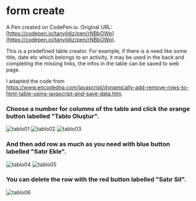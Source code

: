# form create

A Pen created on CodePen.io. Original URL: [https://codepen.io/tanyildiz/pen/rNBbOWp](https://codepen.io/tanyildiz/pen/rNBbOWp).

This is a predefined table creator. For example, if there is a need like some title, date etc which belongs to an activity, it may be used in the back and completing the missing links, the infos in the table can be saved to web page.

I adapted the code from https://www.encodedna.com/javascript/dynamically-add-remove-rows-to-html-table-using-javascript-and-save-data.htm.

### Choose a number for columns of the table and click the orange button labelled "Tablo Oluştur".
![tablo01](https://user-images.githubusercontent.com/20441961/99192613-be7d9680-2784-11eb-9f77-fbcb1d6a5de5.jpg)
![tablo02](https://user-images.githubusercontent.com/20441961/99192697-3ea3fc00-2785-11eb-9037-0b4d51dc9e9a.jpg)
![tablo03](https://user-images.githubusercontent.com/20441961/99192701-495e9100-2785-11eb-90bd-dae916dd1425.jpg)

### And then add row as much as you need with blue button labelled "Satır Ekle".
![tablo04](https://user-images.githubusercontent.com/20441961/99192907-998a2300-2786-11eb-8d68-db4255efc8cb.jpg)
![tablo05](https://user-images.githubusercontent.com/20441961/99192910-9c851380-2786-11eb-85e1-c9d807ccf508.jpg)

### You can delete the row with the red button labelled "Satır Sil".
![tablo06](https://user-images.githubusercontent.com/20441961/99192945-c9392b00-2786-11eb-9910-cc22c6cf6ec0.jpg)
